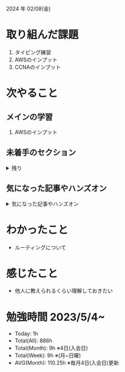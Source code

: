 
2024 年 02/08(金)

# 取り組んだ課題
1. タイピング練習
2. AWSのインプット
3. CCNAのインプット
 
# 次やること

## メインの学習

1. AWSのインプット

## 未着手のセクション

<details>

<summary>残り</summary>

### インフラ側
* 継続的インテグレーション
* デプロイ
* Terraform

</details>

## 気になった記事やハンズオン

<details>

<summary>気になった記事やハンズオン</summary>

### Go
1. [古典学派的テストとGoで考える持続可能なアーキテクチャ入門](https://zenn.dev/jy8752/books/73769005e6afa9/viewer/chapter1)
2. [クリーンアーキテクチャ](https://nuits.jp/entry/easiest-clean-architecture-2019-09)
3. [Goにおけるメモリ管理の可視化](https://zenn.dev/kazu1029/articles/38ab3d99ef0de3)

### TS
1. [TypeChallenge](https://github.com/type-challenges/type-challenges/tree/main/questions/00004-easy-pick)

### 低レイヤ

1. [Putting the “You” in CPU](https://cpu.land/)

</details>

# わかったこと

* ルーティングについて

# 感じたこと

* 他人に教えられるくらい理解しておきたい

# 勉強時間 2023/5/4~

* Today: 1h
* Total(All): 886h　
* Total(Month): 9h ※4日(入会日)
* Total(Week): 9h ※(月~日曜)
* AVG(Month): 110.25h ※毎月4日(入会日)更新
